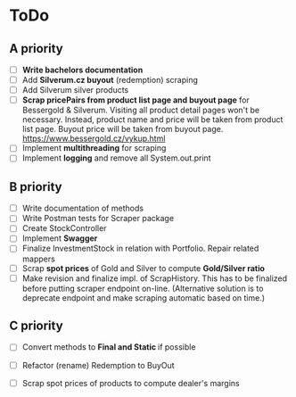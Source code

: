 # ToDo

## A priority
- [ ] <b>Write bachelors documentation</b>
- [ ] Add <b>Silverum.cz buyout</b> (redemption) scraping
- [ ] Add Silverum silver products
- [ ] <b>Scrap pricePairs from product list page and buyout page</b>
  for Bessergold & Silverum. Visiting all product detail pages won't be necessary. 
  Instead, product name and price will be taken from product list page. Buyout 
  price will be taken from buyout page. https://www.bessergold.cz/vykup.html
- [ ] Implement <b>multithreading</b> for scraping
- [ ] Implement <b>logging</b> and remove all System.out.print

## B priority
- [ ] Write documentation of methods
- [ ] Write Postman tests for Scraper package
- [ ] Create StockController
- [ ] Implement <b>Swagger</b>
- [ ] Finalize InvestmentStock in relation with Portfolio. Repair related mappers
- [ ] Scrap <b>spot prices</b> of Gold and Silver to compute <b>Gold/Silver ratio</b>
- [ ] Make revision and finalize impl. of ScrapHistory. This has to be finalized 
  before putting scraper endpoint on-line. (Alternative solution is to deprecate 
  endpoint and make scraping automatic based on time.)

## C priority
- [ ] Convert methods to <b> Final and Static </b> if possible
- [ ] Refactor (rename) Redemption to BuyOut
- [ ] Scrap spot prices of products to compute dealer's margins

